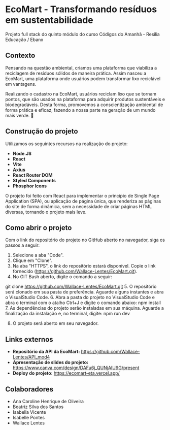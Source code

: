 # EcoMart - Transformando resíduos em sustentabilidade

Projeto full stack do quinto módulo do curso Códigos do Amanhã - Resilia Educação / Ebanx

## Contexto

Pensando na questão ambiental, criamos uma plataforma que viabiliza a reciclagem de resíduos sólidos de maneira prática. Assim nasceu a EcoMart, uma plataforma onde usuários podem transformar lixo reciclável em vantagens.

Realizando o cadastro na EcoMart, usuários reciclam lixo que se tornam pontos, que são usados na plataforma para adquirir produtos sustentáveis e biodegradáveis. Desta forma, promovemos a conscientização ambiental de forma prática e eficaz, fazendo a nossa parte na geração de um mundo mais verde. 💚

## Construção do projeto

Utilizamos os seguintes recursos na realização do projeto:

* **Node.JS**
* **React**
* **Vite**
* **Axius**
* **React Router DOM**
* **Styled Components**
* **Phosphor Icons**

O projeto foi feito com React para implementar o princípio de Single Page Application (SPA), ou aplicação de página única, que renderiza as páginas do site de forma dinâmica, sem a necessidade de criar páginas HTML diversas, tornando o projeto mais leve.

## Como abrir o projeto

Com o link do repositório do projeto no GitHub aberto no navegador, siga os passos a seguir:

1. Selecione a aba "Code".
2. Clique em "Clone".
3. Na aba "HTTPS", o link do repositório estará disponível. Copie o link fornecido (https://github.com/Wallace-Lentes/EcoMart.git).
4. No GIT Bash aberto, digite o comando a seguir:

git clone https://github.com/Wallace-Lentes/EcoMart.git
5. O repositório será clonado em sua pasta de preferência. Aguarde alguns instantes e abra o VisualStudio Code.
6. Abra a pasta do projeto no VisualStudio Code e abra o terminal com o atalho Ctrl+J e digite o comando abaixo:
npm install
7. As dependências do projeto serão instaladas em sua máquina. Aguarde a finalização da instalação e, no terminal, digite:
npm run dev

8. O projeto será aberto em seu navegador.

## Links externos

* **Repositório da API da EcoMart:** https://github.com/Wallace-Lentes/API_mod4
* **Apresentação de slides do projeto:** https://www.canva.com/design/DAFu6j_QUNjAIU9G/present
* **Deploy do projeto:** https://ecomart-eta.vercel.app/

## Colaboradores

* Ana Caroline Henrique de Oliveira
* Beatriz Silva dos Santos
* Isabella Vicente
* Isabelle Pontes
* Wallace Lentes